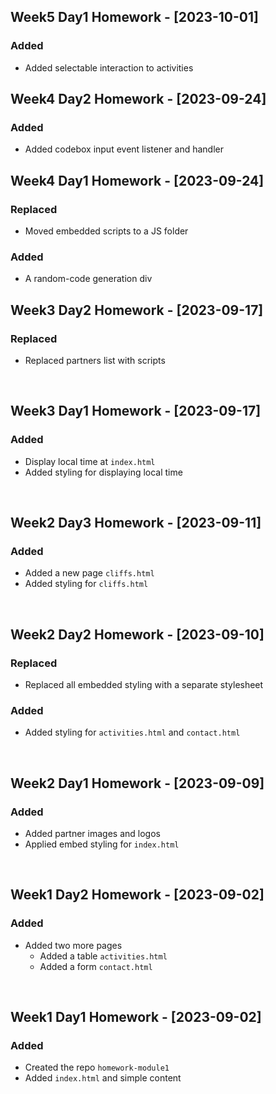 ## Week5 Day1 Homework - [2023-10-01]
### Added
- Added selectable interaction to activities

## Week4 Day2 Homework - [2023-09-24]
### Added
- Added codebox input event listener and handler

## Week4 Day1 Homework - [2023-09-24]
### Replaced
- Moved embedded scripts to a JS folder

### Added
- A random-code generation div

## Week3 Day2 Homework - [2023-09-17]
### Replaced
- Replaced partners list with scripts

<br>

## Week3 Day1 Homework - [2023-09-17]
### Added
- Display local time at `index.html`
- Added styling for displaying local time

<br>

## Week2 Day3 Homework - [2023-09-11]
### Added
- Added a new page `cliffs.html`
- Added styling for `cliffs.html`

<br>

## Week2 Day2 Homework - [2023-09-10]
### Replaced
- Replaced all embedded styling with a separate stylesheet

### Added
- Added styling for `activities.html` and `contact.html`

<br>

## Week2 Day1 Homework - [2023-09-09]
### Added
- Added partner images and logos
- Applied embed styling for `index.html`

<br>

## Week1 Day2 Homework - [2023-09-02]
### Added
- Added two more pages
    - Added a table `activities.html`
    - Added a form `contact.html`

<br>

## Week1 Day1 Homework - [2023-09-02]
### Added
- Created the repo `homework-module1`
- Added `index.html` and simple content
